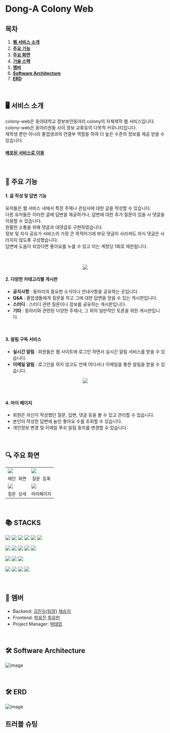 # Dong-A Colony Web

## 목차

1. [**웹 서비스 소개**](#1)
1. [**주요 기능**](#2)
1. [**주요 화면**](#3)
1. [**기술 스택**](#4)
1. [**멤버**](#5)
1. [**Software Architecture**](#6)
1. [**ERD**](#7)

<br/>

<div id="1"></div>

## 🖥️ 서비스 소개
colony-web은 동아대학교 정보보안동아리 colony의 자체제작 웹 서비스입니다.   
colony-web은 동아리원들 사이 정보 교류등의 다목적 커뮤니티입니다.   
재학생 뿐만 아니라 졸업생과의 연결부 역할을 하여 더 높은 수준의 정보를 제공 받을 수 있습니다.   
#### <a href="http://bit.ly/dau-colony" target="_blank">배포된 서비스로 이동</a>

<br/>

<div id="2"></div>

## 🎯 주요 기능

#### 1. 글 작성 및 답변 기능
유저들은 웹 서비스 내에서 특정 주제나 관심사에 대한 글을 작성할 수 있습니다. <br>
다른 유저들은 이러한 글에 답변을 제공하거나, 답변에 대한 추가 질문이 있을 시 댓글을 이용할 수 있습니다. <br>
원활한 소통을 위해 댓글과 대댓글로 구현하였습니다.  <br>
정보 및 지식 공유가 서비스의 가장 큰 목적이기에 부모 댓글이 사라져도 자식 댓글은 사라지지 않도록 구성했습니다.   <br>
답변에 도움이 되었다면 좋아요를 누를 수 있고 이는 계정당 1회로 제한됩니다. <br> <br> <br>

<p align="center">
 <img src="https://github.com/COLONY-DONGA/colony-web/assets/69447192/5fd96bef-632a-4d62-94db-5cee64561ea5">
</p>


#### 2. 다양한 카테고리별 게시판


*  **공지사항** : 동아리의 중요한 소식이나 안내사항을 공유하는 곳입니다.  
* **Q&A** : 졸업생들에게 질문을 하고 그에 대한 답변을 얻을 수 있는 게시판입니다.  
* **스터디** : 스터디 관련 질문이나 정보를 공유하는 게시판입니다.  
* **기타** : 동아리와 관련된 다양한 주제나, 그 외의 일반적인 토론을 위한 게시판입니다.

 <br>

#### 3. 알림 구독 서비스
* **실시간 알림** : 회원들은 웹 사이트에 로그인 하면서 실시간 알림 서비스를 받을 수 있습니다.
* **이메일 알림** : 로그인을 하지 않고도 언제 어디서나 이메일을 통한 알림을 받을 수 있습니다.

<p align="center">
 <img src="https://github.com/COLONY-DONGA/colony-web/assets/69447192/85a0d738-6862-4840-a67c-7924f42fd8d8">
</p>

<br>

#### 4. 마이 페이지
* 회원은 자신이 작성했던 질문, 답변, 댓글 등을 볼 수 있고 관리할 수 있습니다.
* 본인이 작성한 답변에 눌린 좋아요 수를 조회할 수 있습니다.
* 개인정보 변경 및 이메일 푸쉬 알림 동의를 변경할 수 있습니다. 


<br/>

<div id="3"></div>




## 🔍 주요 화면

|        |        |
| ------ | ------ |
|<img src="https://github.com/COLONY-DONGA/colony-web/assets/69447192/727cecf5-9f4b-4043-aefb-e6225bf5785a">  |    <img src="https://github.com/COLONY-DONGA/colony-web/assets/69447192/5f15db2b-78fa-4313-b3a7-3d3d763de481">     |
|    <div align=center> `메인 화면` </div>    |    <div align=center> `질문 등록` </div>    |
|    <img src="https://github.com/COLONY-DONGA/colony-web/assets/69447192/4b641ab2-c72e-4500-980b-01fe96ad4e83">    |    <img src="https://github.com/COLONY-DONGA/colony-web/assets/69447192/1286b411-9b15-4185-abed-9cdc2405afc7">    |
|    <div align=center> `질문 상세` </div>    |    <div align=center> `마이페이지` </div>    |




<br/>

<div id="4"></div>

## 📚 STACKS
<div> 
  <img src="https://img.shields.io/badge/java-007396?style=for-the-badge&logo=java&logoColor=white"> 
  <img src="https://img.shields.io/badge/spring-6DB33F?style=for-the-badge&logo=spring&logoColor=white">
  <img src="https://img.shields.io/badge/Spring Boot-6DB33F?style=for-the-badge&logo=spring boot&logoColor=white">
  <img src="https://img.shields.io/badge/mysql-4479A1?style=for-the-badge&logo=mysql&logoColor=white">
  <img src="https://img.shields.io/badge/Spring Security-6DB33F?style=for-the-badge&logo=springsecurity&logoColor=white">
  <img src="https://img.shields.io/badge/swagger-85EA2D?style=for-the-badge&logo=swagger&logoColor=white">
  <p></p>
  
  <img src="https://img.shields.io/badge/GitHub Actions-2088FF?style=for-the-badge&logo=GitHub Actions&logoColor=white">
  <img src="https://img.shields.io/badge/EC2-FF9900?style=for-the-badge&logo=Amazon EC2&logoColor=white">
  <img src="https://img.shields.io/badge/RDS-527FFF?style=for-the-badge&logo=Amazon RDS&logoColor=white">
  <img src="https://img.shields.io/badge/S3-569A31?style=for-the-badge&logo=Amazon S3&logoColor=white">
  <img src="https://img.shields.io/badge/figma-F24E1E?style=for-the-badge&logo=figma&logoColor=white">
  <p></p>  
   
  <img src="https://img.shields.io/badge/github-181717?style=for-the-badge&logo=github&logoColor=white">
  <img src="https://img.shields.io/badge/git-F05032?style=for-the-badge&logo=git&logoColor=white">
  <img src="https://img.shields.io/badge/Notion-000000?style=for-the-badge&logo=Notion&logoColor=white">
  

  <p></p>
  <img src="https://img.shields.io/badge/html5-E34F26?style=for-the-badge&logo=html5&logoColor=white">
  <img src="https://img.shields.io/badge/css-1572B6?style=for-the-badge&logo=css3&logoColor=white">
  <img src="https://img.shields.io/badge/javascript-F7DF1E?style=for-the-badge&logo=javascript&logoColor=black">
  <img src="https://img.shields.io/badge/jQuery-0769AD?style=for-the-badge&logo=jQuery&logoColor=white">
</div>
<br/>

<br/>

<div id="5"></div>

## 👥 멤버
* Backend: [김진수(팀장)](https://github.com/dgjinsu) [채승지](https://github.com/ChaeSeungJi)
* Frontend: [박유진](https://github.com/yujinn00) [최유현](https://github.com/Choiyuhyeon)
* Project Manager: [박태민](https://github.com/DLLegs)

<br/>

<div id="6"></div>

## 🛠 Software Architecture
![image](https://github.com/COLONY-DONGA/colony-web/assets/97269799/95d8597c-2801-4160-9c34-1591f6dfdbf7)


<br/>
<div id="7"></div>

## 🛠 ERD
![image](https://github.com/COLONY-DONGA/colony-web/assets/97269799/146de527-5fe4-47a4-b7c0-42cd105d801e)



## 트러블 슈팅
